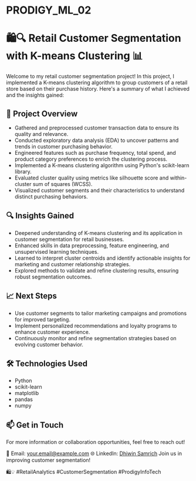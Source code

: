 # PRODIGY_ML_02
# 🛍️🔍 Retail Customer Segmentation with K-means Clustering 📊

Welcome to my retail customer segmentation project! In this project, I implemented a K-means clustering algorithm to group customers of a retail store based on their purchase history. Here's a summary of what I achieved and the insights gained:

## 🚀 Project Overview
- Gathered and preprocessed customer transaction data to ensure its quality and relevance.
- Conducted exploratory data analysis (EDA) to uncover patterns and trends in customer purchasing behavior.
- Engineered features such as purchase frequency, total spend, and product category preferences to enrich the clustering process.
- Implemented a K-means clustering algorithm using Python's scikit-learn library.
- Evaluated cluster quality using metrics like silhouette score and within-cluster sum of squares (WCSS).
- Visualized customer segments and their characteristics to understand distinct purchasing behaviors.

## 🔍 Insights Gained
- Deepened understanding of K-means clustering and its application in customer segmentation for retail businesses.
- Enhanced skills in data preprocessing, feature engineering, and unsupervised learning techniques.
- Learned to interpret cluster centroids and identify actionable insights for marketing and customer relationship strategies.
- Explored methods to validate and refine clustering results, ensuring robust segmentation outcomes.

## 📈 Next Steps
- Use customer segments to tailor marketing campaigns and promotions for improved targeting.
- Implement personalized recommendations and loyalty programs to enhance customer experience.
- Continuously monitor and refine segmentation strategies based on evolving customer behavior.

## 🛠️ Technologies Used
- Python
- scikit-learn
- matplotlib
- pandas
- numpy

## 📫 Get in Touch
For more information or collaboration opportunities, feel free to reach out!

📧 Email: your.email@example.com
🌐 LinkedIn: [Dhiwin Samrich](www.linkedin.com/in/dhiwin-samrich-69542128a)
 Join us in improving customer segmentation! 
 
 🛍️💡 #RetailAnalytics #CustomerSegmentation #ProdigyInfoTech
